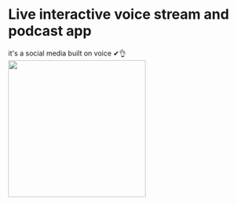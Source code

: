 # Live interactive voice stream and podcast app
it's a social media built on voice ✔👌
<img src="https://user-images.githubusercontent.com/72945669/175784662-35e4d785-e76a-40fd-b162-0caf7e82511a.png" width="280">
